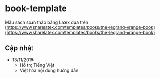 # book-template
Mẫu sách soạn thảo bằng Latex dựa trên [https://www.sharelatex.com/templates/books/the-legrand-orange-book](https://www.sharelatex.com/templates/books/the-legrand-orange-book)

## Cập nhật

- 13/11/2019:
  - Hỗ trợ Tiếng Việt
  - Việt hóa nội dung hướng dẫn
